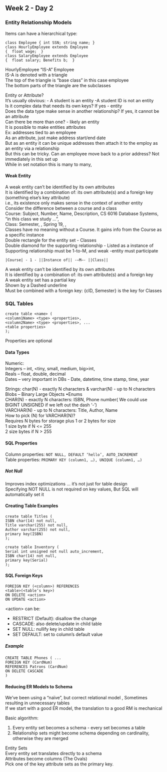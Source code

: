 ## Week 2 - Day 2
### Entity Relationship Models
Items can have a hierarchical type:

```
class Employee { int SSN; string name; }
class HourlyEmployee extends Employee
{  float wage;  }
class SalaryEmployee extends Employee
{  float salary; Benefits b;  }
```

HourlyEmployee “IS-A” Employee  
IS-A is denoted with a triangle  
The top of the triangle is “base class” in this case employee  
The bottom parts of the triangle are the subclasses

Entity or Attribute?  
It’s usually obvious: - A student is an entity -A student ID is not an entity  
Is it complex data that needs its own keys? If yes - entity  
Does the data type make sense in another relationship? If yes, it cannot be an attribute  
Can there be more than one? - likely an entity  
It is possible to make entities attributes  
Ex: addresses tied to an employee  
As an attribute, just make address start/end date  
But as an entity it can be unique addresses then attach it to the employ as an entity via a relationship  
But this can be tricky. Can an employee move back to a prior address? Not immediately in this set up  
While in set notation this is many to many, 

#### Weak Entity
A weak entity can’t be identified by its own attributes  
It is identified by a combination of: its own attribute(s) and a foreign key (something else’s key attribute)  
i.e., its existence only makes sense in the context of another entity  
Consider the difference between a course and a class  
Course: Subject, Number, Name, Description, CS 6016 Database Systems, “in this class we study …”,  
Class: Semester, <reference to course>, <reference to teacher> Spring 19, <reference to CS6016>, <reference to teacher>  
Classes have no meaning without a Course. It gains info from the Course as a specific instance  
Double rectangle for the entity set - Classes   
Double diamond for the supporting relationship - Listed as a instance of  
Supporting relationship must be 1-to-M, and weak -entity must participate

`|Course| - 1 - ||Instance of|| -—M—- ||Class||`

A weak entity can’t be identified by its own attributes  
It is identified by a combination of: its own attribute(s) and a foreign key  
A weak entity set has a partial key  
Shown by a Dashed underline  
Must be combined with a foreign key: {cID, Semester} is the key for Classes

### SQL Tables
```
create table <name> (
<column1Name> <type> <properties>, 
<column2Name> <type> <properties>, ...
<table properties>
);
```

Properties are optional

#### Data Types
Numeric:  
Integers – int, \<tiny, small, medium, big>int, <unsigned>  
Reals – float, double, decimal  
Dates – very important in DBs - Date, datetime, time stamp, time, year 
 
Strings: char(N) - exactly N characters & varchar(N) - up to N characters  
Blobs – Binary Large Objects •Enums  
CHAR(N) - exactly N characters: ISBN, Phone number( We could use BIGINT UNSIGNED if we left out the dash ‘-’)  
VARCHAR(N) - up to N characters: Title, Author, Name  
How to pick (N) for VARCHAR(N)?  
Requires N bytes for storage plus 1 or 2 bytes for size  
1 size byte if N <= 255  
2 size bytes if N > 255  

#### SQL Properties
Column properties: `NOT NULL, DEFAULT ‘hello’, AUTO_INCREMENT`  
Table properties: `PRIMARY KEY (column1, …), UNIQUE (column1, …)`

##### Not Null
Improves index optimizations ... it’s not just for table design  
Specifying NOT NULL is not required on key values, But SQL will automatically set it

#### Creating Table Examples
```
create table Titles (
ISBN char(14) not null,
Title varchar(255) not null, 
Author varchar(255) not null, 
primary key(ISBN)
);

create table Inventory (
Serial int unsigned not null auto_increment, 
ISBN char(14) not null,
primary key(Serial)
);
```

#### SQL Foreign Keys
```
FOREIGN KEY (<column>) REFERENCES 
<table>(<table’s key>)
ON DELETE <action>
ON UPDATE <action>
```

\<action> can be:

* RESTRICT (Default): disallow the change
* CASCADE: also delete/update in child table
* SET NULL: nullify key in child table
* SET DEFAULT: set to column’s default value

##### Example
```
CREATE TABLE Phones ( ...
FOREIGN KEY (CardNum) 
REFERENCES Patrons (CardNum) 
ON DELETE CASCADE
)
```

#### Reducing ER Models to Schema
We’ve been using a “naïve”, but correct relational model , Sometimes resulting in unnecessary tables  
If we start with a good ER model, the translation to a good RM is mechanical

Basic algorithm:

1. Every entity set becomes a schema - every set becomes a table
2. Relationship sets might become schema depending on cardinality, otherwise they are merged

Entity Sets  
Every entity set translates directly to a schema  
Attributes become columns (The Ovals)  
Pick one of the key attribute sets as the primary key. 